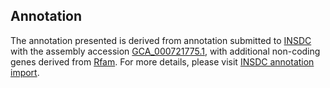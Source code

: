 

Annotation
----------

The annotation presented is derived from annotation submitted to
[INSDC](http://www.insdc.org) with the assembly accession
[GCA\_000721775.1](http://www.ebi.ac.uk/ena/data/view/GCA_000721775.1),
with additional non-coding genes derived from
[Rfam](http://rfam.xfam.org/). For more details, please visit [INSDC
annotation
import](http://ensemblgenomes.org/info/data/insdc_annotation).
